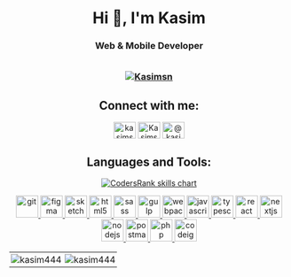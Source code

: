 <h1 align="center">Hi 👋, I'm Kasim</h1>
<h3 align="center">Web & Mobile Developer
<br/>
<br/>

<p align="center"> <a href="https://twitter.com/Kasimsn" target="blank"><img src="https://img.shields.io/twitter/follow/Kasimsn?logo=twitter&style=for-the-badge" alt="Kasimsn" /></a> </p>

<h2 align="center">Connect with me:</h3>
<p align="center">
<a href="https://dev.to/kasimsn" target="blank"><img align="center" src="https://cdn.jsdelivr.net/npm/simple-icons@3.0.1/icons/dev-dot-to.svg" alt="kasimsn" height="30" width="40" /></a>
<a href="https://twitter.com/Kasimsn" target="blank"><img align="center" src="https://cdn.jsdelivr.net/npm/simple-icons@3.0.1/icons/twitter.svg" alt="Kasimsn" height="30" width="40" /></a>
<a href="https://medium.com/@kasim1411" target="blank"><img align="center" src="https://cdn.jsdelivr.net/npm/simple-icons@3.0.1/icons/medium.svg" alt="@kasim1411" height="30" width="40" /></a>
</p>

<h2 align="center">Languages and Tools:</h3>
<p align="center">
  <a href="https://profile.codersrank.io/user/kasim444/" target="_blank">
    <img src="https://cr-skills-chart-widget.azurewebsites.net/api/api?username=kasim444&skills=JavaScript,ReactJS,TypeScript,Vue,Next.js,SCSS,PHP,CSS,HTML&width=820" alt="CodersRank skills chart"/>
  </a>
</p>
<p align="center">
  <a href="https://git-scm.com/" target="_blank">
    <img
      src="https://www.vectorlogo.zone/logos/git-scm/git-scm-icon.svg"
      alt="git"
      width="40"
      height="40"
    />
  </a>
  <a href="https://www.figma.com/" target="_blank">
    <img
      src="https://www.vectorlogo.zone/logos/figma/figma-icon.svg"
      alt="figma"
      width="40"
      height="40"
    />
  </a>
  <a href="https://www.sketch.com/" target="_blank">
    <img
      src="https://www.vectorlogo.zone/logos/sketchapp/sketchapp-icon.svg"
      alt="sketch"
      width="40"
      height="40"
    />
  </a>
  <a href="https://www.w3.org/html/" target="_blank">
    <img
      src="https://www.vectorlogo.zone/logos/w3_html5/w3_html5-icon.svg"
      alt="html5"
      width="40"
      height="40"
    />
  </a>
  <a href="https://sass-lang.com" target="_blank">
    <img
      src="https://www.vectorlogo.zone/logos/sass-lang/sass-lang-icon.svg"
      alt="sass"
      width="40"
      height="40"
    />
  </a>
  <a href="https://gulpjs.com" target="_blank">
    <img
      src="https://upload.vectorlogo.zone/logos/gulpjs/images/858a382c-2ed1-41d2-a5d5-ab7d33b132f5.svg"
      alt="gulp"
      width="40"
      height="40"
    />
  </a>
  <a href="https://webpack.js.org" target="_blank">
    <img
      src="https://www.vectorlogo.zone/logos/js_webpack/js_webpack-icon.svg"
      alt="webpack"
      width="40"
      height="40"
    />
  </a>
  <a
    href="https://developer.mozilla.org/en-US/docs/Web/JavaScript"
    target="_blank"
  >
    <img
      src="https://upload.vectorlogo.zone/logos/javascript/images/239ec8a4-163e-4792-83b6-3f6d96911757.svg"
      alt="javascript"
      width="40"
      height="40"
    />
  </a>
  <a href="https://www.typescriptlang.org/" target="_blank">
    <img
      src="https://upload.vectorlogo.zone/logos/typescriptlang/images/235f610f-bc79-428a-9511-b3de5c3b1208.svg"
      alt="typescript"
      width="40"
      height="40"
    />
  </a>
  <a href="https://reactjs.org/" target="_blank">
    <img
      src="https://www.vectorlogo.zone/logos/reactjs/reactjs-icon.svg"
      alt="react"
      width="40"
      height="40"
    />
  </a>
  <a href="https://nextjs.org/" target="_blank">
    <img
      src="https://upload.vectorlogo.zone/logos/nextjs/images/2d3864ef-00e0-4026-ab1d-30e4a98e2899.svg"
      alt="nextjs"
      width="40"
      height="40"
    />
  </a>
  <a href="https://nodejs.org" target="_blank">
    <img
      src="https://www.vectorlogo.zone/logos/nodejs/nodejs-icon.svg"
      alt="nodejs"
      width="40"
      height="40"
    />
  </a>
  <a href="https://postman.com" target="_blank">
    <img
      src="https://www.vectorlogo.zone/logos/getpostman/getpostman-icon.svg"
      alt="postman"
      width="40"
      height="40"
    />
  </a>
  <a href="https://www.php.net/" target="_blank">
    <img
      src="https://www.vectorlogo.zone/logos/php/php-icon.svg"
      alt="php"
      width="40"
      height="40"
    />
  </a>
    <a href="https://codeigniter.com/" target="_blank">
    <img
      src="https://www.codeigniter.com/assets/images/codeigniter4logo.png"
      alt="codeigniter"
      width="40"
      height="40"
    />
  </a>
</p>

<table>
  <tr>
    <td style="border:none; padding: 3px" valign="top"><img src="https://github-readme-stats.vercel.app/api/top-langs?username=kasim444&show_icons=true&hide_border=true&locale=en&layout=compact" alt="kasim444" /></td>
    <td style="border:none; padding: 3px" valign="top"><img src="https://github-readme-stats.vercel.app/api?username=kasim444&show_icons=true&hide_border=true&locale=en" alt="kasim444" /></td>
  </tr>
</table>
